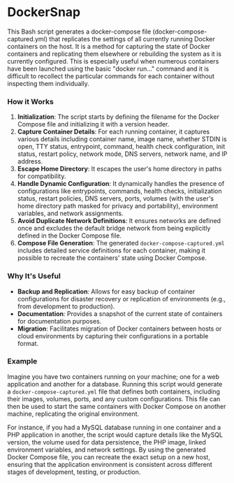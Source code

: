 # DockerSnap
This Bash script generates a docker-compose file (docker-compose-captured.yml) that replicates the settings of all currently running Docker containers on the host. It is a method for capturing the state of Docker containers and replicating them elsewhere or rebuilding the system as it is currently configured. This is especially useful when numerous containers have been launched using the basic "docker run..." command and it is difficult to recollect the particular commands for each container without inspecting them individually.

### How it Works
1. **Initialization**: The script starts by defining the filename for the Docker Compose file and initializing it with a version header.
2. **Capture Container Details**: For each running container, it captures various details including container name, image name, whether STDIN is open, TTY status, entrypoint, command, health check configuration, init status, restart policy, network mode, DNS servers, network name, and IP address.
3. **Escape Home Directory**: It escapes the user's home directory in paths for compatibility.
4. **Handle Dynamic Configuration**: It dynamically handles the presence of configurations like entrypoints, commands, health checks, initialization status, restart policies, DNS servers, ports, volumes (with the user's home directory path masked for privacy and portability), environment variables, and network assignments.
5. **Avoid Duplicate Network Definitions**: It ensures networks are defined once and excludes the default bridge network from being explicitly defined in the Docker Compose file.
6. **Compose File Generation**: The generated `docker-compose-captured.yml` includes detailed service definitions for each container, making it possible to recreate the containers' state using Docker Compose.

### Why It's Useful
- **Backup and Replication**: Allows for easy backup of container configurations for disaster recovery or replication of environments (e.g., from development to production).
- **Documentation**: Provides a snapshot of the current state of containers for documentation purposes.
- **Migration**: Facilitates migration of Docker containers between hosts or cloud environments by capturing their configurations in a portable format.

### Example
Imagine you have two containers running on your machine; one for a web application and another for a database. Running this script would generate a `docker-compose-captured.yml` file that defines both containers, including their images, volumes, ports, and any custom configurations. This file can then be used to start the same containers with Docker Compose on another machine, replicating the original environment.

For instance, if you had a MySQL database running in one container and a PHP application in another, the script would capture details like the MySQL version, the volume used for data persistence, the PHP image, linked environment variables, and network settings. By using the generated Docker Compose file, you can recreate the exact setup on a new host, ensuring that the application environment is consistent across different stages of development, testing, or production.
